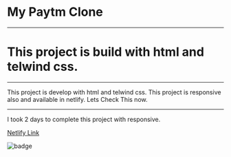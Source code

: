 # My Paytm Clone 
***
# This project is build with html and telwind css.
***
This project is develop with html and telwind css.
This project is responsive also and available in netlify.
Lets Check This now.
***
I took 2 days to complete this project with responsive.

[Netlify Link]()

![badge]()
